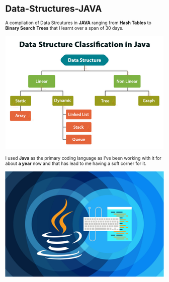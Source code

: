# Data-Structures-JAVA
A compilation of Data Strcutures in **JAVA** ranging from **Hash Tables** to **Binary Search Trees** that I learnt over a span of 30 days.
<br/>
<br/>
![DataStructures](https://github.com/Yajassardana/Data-Structures-JAVA/blob/master/ReadMeImgs/data-structure-classification-in-java.jpg)
<br/>
<br/>
I used **Java** as the primary coding language as I've been working with it for about **a year** now and that has lead to me having a soft corner for it.
<br/>
<br/>
![Java](https://github.com/Yajassardana/Data-Structures-JAVA/blob/master/ReadMeImgs/algo-2.jpg)
